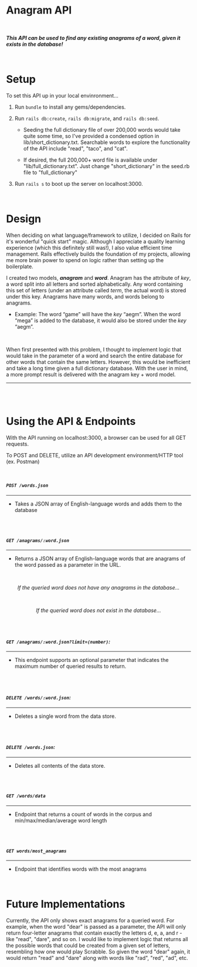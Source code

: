 # Anagram API



<br>

***This API can be used to find any existing anagrams of a word, given it exists in the database!***

<br>

# Setup
To set this API up in your local envinronment...

1.	Run `bundle` to install any gems/dependencies.

2. Run `rails db:create`, `rails db:migrate`, and `rails db:seed`. 
  
    + Seeding the full dictionary file of over 200,000 words would take quite some time, so I've provided a condensed option in lib/short_dictionary.txt. Searchable words to explore the functionality of the API include "read", "taco", and "cat".
 
    + If desired, the full 200,000+ word file is available under "lib/full_dictionary.txt". Just change "short_dictionary" in the seed.rb file to "full_dictionary"

3. Run `rails s` to boot up the server on localhost:3000.


<br>

# Design
When deciding on what language/framework to utilize, I decided on Rails for it's wonderful "quick start" magic. Although I appreciate a quality learning experience (which this definitely still was!), I also value efficient time management. Rails effectively builds the foundation of my projects, allowing me more brain power to spend on logic rather than setting up the boilerplate.

I created two models, ***anagram*** and ***word***. Anagram has the attribute of *key*, a word split into all letters and sorted alphabetically. Any word containing this set of letters (under an attribute called *term*, the actual word) is stored under this key. Anagrams have many words, and words belong to anagrams.


<p align="center">


  + Example: The word “game” will have the *key* “aegm”. When the word “mega” is added to the database, it would also be stored under the *key* “aegm”.




<br>


When first presented with this problem, I thought to implement logic that would take in the parameter of a word and search the entire database for other words that contain the same letters. However, this would be inefficient and take a long time given a full dictionary database. With the user in mind, a more prompt result is delivered with the anagram key + word model.
***
<br>

<br>

# Using the API & Endpoints
With the API running on localhost:3000, a browser can be used for all GET requests.

To POST and DELETE, utilize an API development environment/HTTP tool (ex. Postman)

<br>

#### ***`POST /words.json`***
***
+ Takes a JSON array of English-language words and adds them to the database


<br><br>


#### ***`GET /anagrams/:word.json`***
***
+ Returns a JSON array of English-language words that are anagrams of the word passed as a parameter in the URL.
<br>
<p align="center"><i>If the queried word does not have any anagrams in the database...</i></p>


<br>

<p align="center"><i>If the queried word does not exist in the database...</i></p>

<br><br>

#### ***`GET /anagrams/:word.json?limit=(number)`:***
***
+ This endpoint supports an optional parameter that indicates the maximum number of queried results to return.


<br><br>


#### ***`DELETE /words/:word.json`:***
***
+ Deletes a single word from the data store.


<br><br>


#### ***`DELETE /words.json`:***
***
+ Deletes all contents of the data store.


<br><br>


#### ***`GET /words/data`***
***
 + Endpoint that returns a count of words in the corpus and min/max/median/average word length



<br><br>


#### ***`GET words/most_anagrams`***
***
+ Endpoint that identifies words with the most anagrams


<br>

# Future Implementations
Currently, the API only shows exact anagrams for a queried word. For example, when the word "dear" is passed as a parameter, the API will only return four-letter anagrams that contain exactly the letters d, e, a, and r - like "read", "dare", and so on. I would like to implement logic that returns all the possible words that could be created from a given set of letters, resembling how one would play Scrabble. So given the word "dear" again, it would return "read" and "dare" along with words like "rad", "red", "ad", etc.
